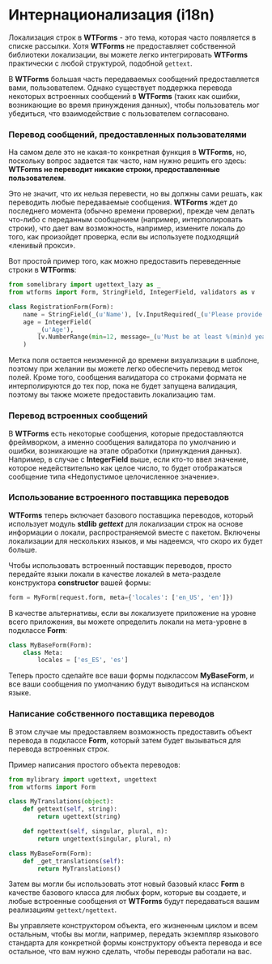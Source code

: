 # Интернационализация (i18n)

Локализация строк в **WTForms** - это тема, которая часто появляется в списке рассылки. Хотя **WTForms** не предоставляет собственной библиотеки локализации, вы можете легко интегрировать **WTForms** практически с любой структурой, подобной `gettext`.

В **WTForms** большая часть передаваемых сообщений предоставляется вами, пользователем. Однако существует поддержка перевода некоторых встроенных сообщений в **WTForms** (таких как ошибки, возникающие во время принуждения данных), чтобы пользователь мог убедиться, что взаимодействие с пользователем согласовано.

### Перевод сообщений, предоставленных пользователями

На самом деле это не какая-то конкретная функция в **WTForms**, но, поскольку вопрос задается так часто, нам нужно решить его здесь: **WTForms не переводит никакие строки, предоставленные пользователем**.

Это не значит, что их нельзя перевести, но вы должны сами решать, как переводить любые передаваемые сообщения. **WTForms** ждет до последнего момента (обычно времени проверки), прежде чем делать что-либо с переданным сообщением (например, интерполировать строки), что дает вам возможность, например, измените локаль до того, как произойдет проверка, если вы используете подходящий «ленивый прокси».

Вот простой пример того, как можно предоставить переведенные строки в **WTForms**:

```python
from somelibrary import ugettext_lazy as _
from wtforms import Form, StringField, IntegerField, validators as v

class RegistrationForm(Form):
    name = StringField(_(u'Name'), [v.InputRequired(_(u'Please provide your name'))])
    age = IntegerField(
        _(u'Age'),
        [v.NumberRange(min=12, message=_(u'Must be at least %(min)d years old.'))]
    )
```

Метка поля остается неизменной до времени визуализации в шаблоне, поэтому при желании вы можете легко обеспечить перевод меток полей. Кроме того, сообщения валидатора со строками формата не интерполируются до тех пор, пока не будет запущена валидация, поэтому вы также можете предоставить локализацию там.

### Перевод встроенных сообщений

В **WTForms** есть некоторые сообщения, которые предоставляются фреймворком, а именно сообщения валидатора по умолчанию и ошибки, возникающие на этапе обработки (принуждения данных). Например, в случае с **IntegerField** выше, если кто-то ввел значение, которое недействительно как целое число, то будет отображаться сообщение типа «Недопустимое целочисленное значение».

### Использование встроенного поставщика переводов

**WTForms** теперь включает базового поставщика переводов, который использует модуль **stdlib** _**gettext**_ для локализации строк на основе информации о локали, распространяемой вместе с пакетом. Включены локализации для нескольких языков, и мы надеемся, что скоро их будет больше.

Чтобы использовать встроенный поставщик переводов, просто передайте языки локали в качестве локалей в мета-разделе конструктора **constructor** вашей формы:

```python
form = MyForm(request.form, meta={'locales': ['en_US', 'en']})
```

В качестве альтернативы, если вы локализуете приложение на уровне всего приложения, вы можете определить локали на мета-уровне в подклассе **Form**:

```python
class MyBaseForm(Form):
    class Meta:
        locales = ['es_ES', 'es']
```

Теперь просто сделайте все ваши формы подклассом **MyBaseForm**, и все ваши сообщения по умолчанию будут выводиться на испанском языке.

### Написание собственного поставщика переводов

В этом случае мы предоставляем возможность предоставить объект перевода в подклассе **Form**, который затем будет вызываться для перевода встроенных строк.

Пример написания простого объекта переводов:

```python
from mylibrary import ugettext, ungettext
from wtforms import Form

class MyTranslations(object):
    def gettext(self, string):
        return ugettext(string)

    def ngettext(self, singular, plural, n):
        return ungettext(singular, plural, n)

class MyBaseForm(Form):
    def _get_translations(self):
        return MyTranslations()
```

Затем вы могли бы использовать этот новый базовый класс **Form** в качестве базового класса для любых форм, которые вы создаете, и любые встроенные сообщения от **WTForms** будут передаваться вашим реализациям `gettext/ngettext`.

Вы управляете конструктором объекта, его жизненным циклом и всем остальным, чтобы вы могли, например, передать экземпляр языкового стандарта для конкретной формы конструктору объекта перевода и все остальное, что вам нужно сделать, чтобы переводы работали на вас.
